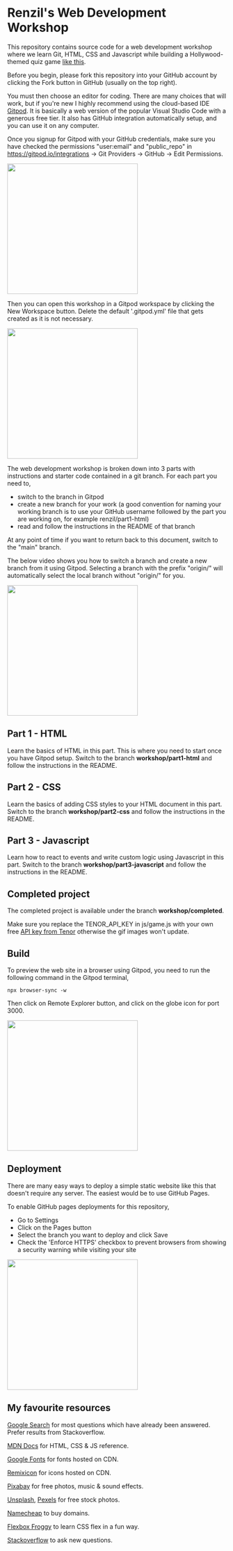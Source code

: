 # Renzil's Web Development Workshop

This repository contains source code for a web development workshop where we learn Git, HTML, CSS and Javascript while building a Hollywood-themed quiz game [like this](https://hollywood-quiz.renzil.com).

Before you begin, please fork this repository into your GitHub account by clicking the Fork button in GitHub (usually on the top right).

You must then choose an editor for coding. There are many choices that will work, but if you're new I highly recommend using the cloud-based IDE [Gitpod](https://gitpod.io). It is basically a web version of the popular Visual Studio Code with a generous free tier. It also has GitHub integration automatically setup, and you can use it on any computer.

Once you signup for Gitpod with your GitHub credentials, make sure you have checked the permissions "user:email" and "public_repo" in https://gitpod.io/integrations -> Git Providers -> GitHub -> Edit Permissions.

<a href="https://www.loom.com/share/1249c77745654b0ba46e83cfb8481eff">
  <img style="width:300px;max-width:300px;" src="https://cdn.loom.com/sessions/thumbnails/1249c77745654b0ba46e83cfb8481eff-with-play.gif">
</a>

Then you can open this workshop in a Gitpod workspace by clicking the New Workspace button. Delete the default '.gitpod.yml' file that gets created as it is not necessary.

<a href="https://www.loom.com/share/42a3c3b2e66146bba8fd3499cc440cf5">
  <img style="width:300px;max-width:300px;" src="https://cdn.loom.com/sessions/thumbnails/42a3c3b2e66146bba8fd3499cc440cf5-with-play.gif">
</a>

The web development workshop is broken down into 3 parts with instructions and starter code contained in a git branch. For each part you need to,
- switch to the branch in Gitpod
- create a new branch for your work (a good convention for naming your working branch is to use your GitHub username followed by the part you are working on, for example renzil/part1-html)
- read and follow the instructions in the README of that branch

At any point of time if you want to return back to this document, switch to the "main" branch.

The below video shows you how to switch a branch and create a new branch from it using Gitpod. Selecting a branch with the prefix "origin/" will automatically select the local branch without "origin/" for you.

<a href="https://www.loom.com/share/19b7d5dbe9ff423ab5d8a3362ddd20af">
  <img style="width:300px;max-width:300px;" src="https://cdn.loom.com/sessions/thumbnails/19b7d5dbe9ff423ab5d8a3362ddd20af-with-play.gif">
</a>

## Part 1 - HTML
Learn the basics of HTML in this part. This is where you need to start once you have Gitpod setup. Switch to the branch **workshop/part1-html** and follow the instructions in the README.

## Part 2 - CSS
Learn the basics of adding CSS styles to your HTML document in this part. Switch to the branch **workshop/part2-css** and follow the instructions in the README.

## Part 3 - Javascript
Learn how to react to events and write custom logic using Javascript in this part. Switch to the branch **workshop/part3-javascript** and follow the instructions in the README.

## Completed project
The completed project is available under the branch **workshop/completed**.

Make sure you replace the TENOR_API_KEY in js/game.js with your own free [API key from Tenor](https://tenor.com/developer/keyregistration) otherwise the gif images won't update.

## Build

To preview the web site in a browser using Gitpod, you need to run the following command in the Gitpod terminal,

```npx browser-sync -w```

Then click on Remote Explorer button, and click on the globe icon for port 3000.

<a href="https://www.loom.com/share/7fc854ac6ec645d5a740e3a2986d9dd1">
  <img style="width:300px;max-width:300px;" src="https://cdn.loom.com/sessions/thumbnails/7fc854ac6ec645d5a740e3a2986d9dd1-with-play.gif">
</a>

## Deployment

There are many easy ways to deploy a simple static website like this that doesn't require any server. The easiest would be to use GitHub Pages.

To enable GitHub pages deployments for this repository,
- Go to Settings
- Click on the Pages button
- Select the branch you want to deploy and click Save
- Check the 'Enforce HTTPS' checkbox to prevent browsers from showing a security warning while visiting your site
<a href="https://www.loom.com/share/f0bd94777a6c4171860f975054379c4f">
  <img style="width: 300px; max-width:300px;" src="https://cdn.loom.com/sessions/thumbnails/f0bd94777a6c4171860f975054379c4f-with-play.gif">
</a>

## My favourite resources

[Google Search](https://google.com) for most questions which have already been answered. Prefer results from Stackoverflow.

[MDN Docs](https://developer.mozilla.org/en-US/) for HTML, CSS & JS reference.

[Google Fonts](https://fonts.google.com) for fonts hosted on CDN.

[Remixicon](https://remixicon.com/) for icons hosted on CDN.

[Pixabay](https://pixabay.com/) for free photos, music & sound effects.

[Unsplash](https://unsplash.com), [Pexels](https://pexels.com) for free stock photos.

[Namecheap](https://namecheap.com) to buy domains.

[Flexbox Froggy](https://flexboxfroggy.com/) to learn CSS flex in a fun way.

[Stackoverflow](https://stackoverflow.com) to ask new questions.

